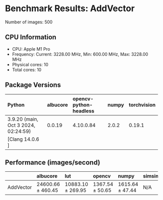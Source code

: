 # Benchmark Results: AddVector

Number of images: 500

## CPU Information

- CPU: Apple M1 Pro
- Frequency: Current: 3228.00 MHz, Min: 600.00 MHz, Max: 3228.00 MHz
- Physical cores: 10
- Total cores: 10

## Package Versions

| Python                                | albucore   | opencv-python-headless   | numpy   | torchvision   |
|:--------------------------------------|:-----------|:-------------------------|:--------|:--------------|
| 3.9.20 (main, Oct  3 2024, 02:24:59)  | 0.0.19     | 4.10.0.84                | 2.0.2   | 0.19.1        |
| [Clang 14.0.6 ]                       |            |                          |         |               |

## Performance (images/second)

|           | albucore          | lut               | opencv          | numpy           | simsimd   |
|:----------|:------------------|:------------------|:----------------|:----------------|:----------|
| AddVector | 24600.66 ± 460.45 | 10883.10 ± 269.95 | 1367.54 ± 50.65 | 1615.64 ± 47.44 | N/A       |
